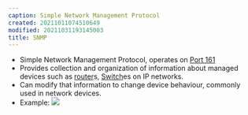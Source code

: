 ```yaml
---
caption: Simple Network Management Protocol
created: 20211011074510649
modified: 20211031193145003
title: SNMP
---
```


- Simple Network Management Protocol, operates on [Port 161](#Port%20161)
- Provides collection and organization of information about managed devices such as [router](#router)s, [Switch](#Switch)es on IP networks.
- Can modify that information to change device behaviour, commonly used in network devices.
- Example: ![](https://raw.githubusercontent.com/zubayrrr/twiki/main/bin/image.ceo7i09nr2k.png)
